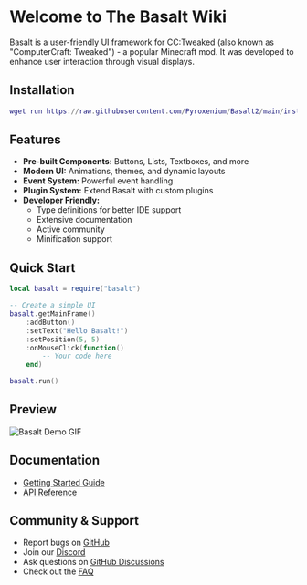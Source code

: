 # Welcome to The Basalt Wiki

Basalt is a user-friendly UI framework for CC:Tweaked (also known as "ComputerCraft: Tweaked") - a popular Minecraft mod. It was developed to enhance user interaction through visual displays.

## Installation

```lua
wget run https://raw.githubusercontent.com/Pyroxenium/Basalt2/main/install.lua
```
## Features

- **Pre-built Components:** Buttons, Lists, Textboxes, and more
- **Modern UI:** Animations, themes, and dynamic layouts
- **Event System:** Powerful event handling
- **Plugin System:** Extend Basalt with custom plugins
- **Developer Friendly:** 
  - Type definitions for better IDE support
  - Extensive documentation
  - Active community
  - Minification support

## Quick Start

```lua
local basalt = require("basalt")

-- Create a simple UI
basalt.getMainFrame()
    :addButton()
    :setText("Hello Basalt!")
    :setPosition(5, 5)
    :onMouseClick(function()
        -- Your code here
    end)

basalt.run()
```

## Preview

![Basalt Demo GIF](https://raw.githubusercontent.com/Pyroxenium/Basalt/master/docs/_media/basaltPreview2.gif)

## Documentation

- [Getting Started Guide](/guides/getting-started)
- [API Reference](/references/main)

## Community & Support

- Report bugs on [GitHub](https://github.com/Pyroxenium/Basalt2/issues)
- Join our [Discord](https://discord.gg/yNNnmBVBpE)
- Ask questions on [GitHub Discussions](https://github.com/Pyroxenium/Basalt2/discussions)
- Check out the [FAQ](/guides/faq)
